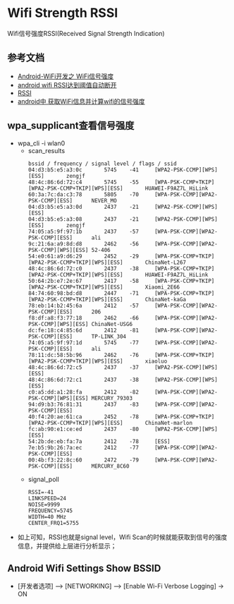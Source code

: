 # Wifi Strength RSSI

Wifi信号强度RSSI(Received Signal Strength Indication)

## 参考文档

* [Android-WiFi开发之 WiFi信号强度](https://www.jianshu.com/p/cb2827c4bf17)
* [android wifi RSSI达到阈值自动断开](https://www.cnblogs.com/helloworldtoyou/p/9183905.html)
* [RSSI](https://blog.csdn.net/neilengineer/article/details/46002537/)
* [android中 获取WiFi信息并计算wifi的信号强度](https://blog.csdn.net/wang1588143/article/details/6653475)

## wpa_supplicant查看信号强度

* wpa_cli -i wlan0
  * scan_results
    ```
    bssid / frequency / signal level / flags / ssid
    04:d3:b5:e5:a3:0c       5745    -41     [WPA2-PSK-CCMP][WPS][ESS]       zengjf
    48:4c:86:6d:72:c4       5745    -55     [WPA-PSK-CCMP+TKIP][WPA2-PSK-CCMP+TKIP][WPS][ESS]       HUAWEI-F9AZ7L_HiLink
    60:3a:7c:da:c3:78       5805    -70     [WPA-PSK-CCMP][WPA2-PSK-CCMP][ESS]      NEVER_MO
    04:d3:b5:e5:a3:0d       2437    -21     [WPA2-PSK-CCMP][WPS][ESS]
    04:d3:b5:e5:a3:08       2437    -21     [WPA2-PSK-CCMP][WPS][ESS]       zengjf
    74:05:a5:9f:97:1b       2437    -57     [WPA-PSK-CCMP][WPA2-PSK-CCMP][ESS]      ali
    9c:21:6a:a9:8d:d8       2462    -56     [WPA-PSK-CCMP][WPA2-PSK-CCMP][WPS][ESS] 52-406
    54:e0:61:a9:d6:29       2452    -29     [WPA-PSK-CCMP+TKIP][WPA2-PSK-CCMP+TKIP][WPS][ESS]       ChinaNet-L267
    48:4c:86:6d:72:c0       2437    -38     [WPA-PSK-CCMP+TKIP][WPA2-PSK-CCMP+TKIP][WPS][ESS]       HUAWEI-F9AZ7L_HiLink
    50:64:2b:e7:2e:67       2417    -58     [WPA-PSK-CCMP+TKIP][WPA2-PSK-CCMP+TKIP][WPS][ESS]       Xiaomi_2E66
    84:74:60:98:bd:d8       2447    -71     [WPA-PSK-CCMP+TKIP][WPA2-PSK-CCMP+TKIP][WPS][ESS]       ChinaNet-kaGa
    78:eb:14:b2:45:6a       2412    -57     [WPA-PSK-CCMP][WPA2-PSK-CCMP][ESS]      206
    f8:df:a8:f3:77:18       2462    -66     [WPA-PSK-CCMP][WPA2-PSK-CCMP][WPS][ESS] ChinaNet-USG6
    dc:fe:18:c4:85:6d       2412    -81     [WPA-PSK-CCMP][WPA2-PSK-CCMP][ESS]      TP-LINK_304
    74:05:a5:9f:97:1d       5745    -77     [WPA-PSK-CCMP][WPA2-PSK-CCMP][ESS]      ali
    78:11:dc:58:5b:96       2462    -76     [WPA-PSK-CCMP+TKIP][WPA2-PSK-CCMP+TKIP][WPS][ESS]       xiaoluo
    48:4c:86:6d:72:c5       2437    -37     [WPA2-PSK-CCMP][WPS][ESS]
    48:4c:86:6d:72:c1       2437    -38     [WPA2-PSK-CCMP][WPS][ESS]
    c0:a5:dd:a1:28:fa       2412    -82     [WPA-PSK-CCMP][WPA2-PSK-CCMP][WPS][ESS] MERCURY_79303
    94:d9:b3:76:81:31       2437    -83     [WPA-PSK-CCMP][WPA2-PSK-CCMP][ESS]
    40:f4:20:ae:61:ca       2452    -78     [WPA-PSK-CCMP+TKIP][WPA2-PSK-CCMP+TKIP][WPS][ESS]       ChinaNet-marlon
    fc:ab:90:e1:ce:ed       2437    -80     [WPA2-PSK-CCMP][WPS][ESS]
    54:2b:de:eb:fa:7a       2412    -78     [ESS]
    7e:b5:9b:26:7a:ec       2412    -77     [WPA-PSK-CCMP][WPA2-PSK-CCMP][ESS]
    00:4b:f3:22:8c:60       2472    -79     [WPA-PSK-CCMP][WPA2-PSK-CCMP][ESS]      MERCURY_8C60
    ```
  * signal_poll
    ```
    RSSI=-41
    LINKSPEED=24
    NOISE=9999
    FREQUENCY=5745
    WIDTH=40 MHz
    CENTER_FRQ1=5755
    ```
* 如上可知，RSSI也就是signal level，Wifi Scan的时候就能获取到信号的强度信息，并提供给上层进行分析显示；

## Android Wifi Settings Show BSSID

* [开发者选项] --> [NETWORKING] --> [Enable Wi-Fi Verbose Logging] -> ON
